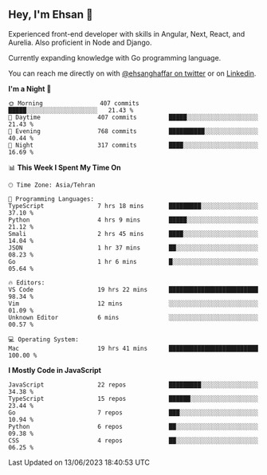 ## Hey, I'm Ehsan 👋
<!-- <img src="https://user-images.githubusercontent.com/1303154/88677602-1635ba80-d120-11ea-84d8-d263ba5fc3c0.gif" width="20px" alt="hi"> -->

 Experienced front-end developer with skills in Angular, Next, React, and Aurelia. Also proficient in Node and Django.
 
 Currently expanding knowledge with Go programming language.
<!-- My major stack in Front-End development is Angular and Laravel but not limited to that. -->
<!-- My preferred Database is MongoDB -->
<!-- Aspiring Developer(focused on FrontEnd) which interested in the assembly programming lang. -->

<!-- - 🔭 I’m currently working on [Komodoro](https://komodoro.io), [fullestStack](https://github.com/neekware/FullestStack) and [PlotSet](http://plotset.com/). -->
<!-- - 📒 Getting Started with C++ Programming Language. -->
<!-- 🌱 I’m currently learning something. -->
<!-- - 😄 I enjoy Python, C/C++ and assembly -->

<!-- **📫 How to reach me:** -->

You can reach me directly on with [@ehsanghaffar on twitter](https://twitter.com/ehsanghaffarii) or on [Linkedin](https://www.linkedin.com/in/ehsanghaffarii).

<!-- [![twitter](https://img.shields.io/twitter/url?color=blue&label=twitter&logo=twitter&style=plastic&url=https%3A%2F%2Ftwitter.com%2Fehsanghaffar%2Ffollow)](https://twitter.com/ehsanghaffar) -->
<!-- [![Instagram](https://img.shields.io/badge/Instagram%20Page-Follow-E4405F?logo=instagram)](https://www.instagram.com/ehsanghaffarii) -->
<!-- [![LinkedIn](https://img.shields.io/badge/LinkedIn-Follow-0077B5?logo=linkedin)](https://www.linkedin.com/in/ehsanghaffarii) -->

<!-- [![wakatime](https://wakatime.com/badge/user/f0b0dc2d-d692-4e9a-a6ed-667b80d7dd34.svg)](https://wakatime.com/@ehsandev)
![](https://komarev.com/ghpvc/?username=ehsanghaffar) -->

<!-- #### 💾 Which technology I know?

[![TypeScript](https://badgen.net/badge/icon/typescript?icon=typescript&label)](https://typescriptlang.org)
![JavaScript](https://img.shields.io/badge/javascript-%23323330.svg?style=flat-squire&logo=javascript&logoColor=%23F7DF1E)
![Angular](https://img.shields.io/badge/angular-%23DD0031.svg?style=flat-squire&logo=angular&logoColor=white)
![Aurelia](https://img.shields.io/badge/aurelia-%23ED2B88.svg?style=flat-squire&logo=aurelia&logoColor=fff) -->

 
<!-- ![ehsanghaffar's Stats](https://github-readme-stats.vercel.app/api?username=ehsanghaffar&theme=vue-dark&show_icons=true&hide_border=false&count_private=true) -->


<!-- ![ehsanghaffar's Top Languages](https://github-readme-stats.vercel.app/api/top-langs/?username=ehsanghaffar&hide=html,blade,handlebars,php,css&theme=vue-dark&show_icons=true&hide_border=false&layout=compact) -->


<!--START_SECTION:waka-->
**I'm a Night 🦉** 

```text
🌞 Morning                407 commits         █████░░░░░░░░░░░░░░░░░░░░   21.43 % 
🌆 Daytime                407 commits         █████░░░░░░░░░░░░░░░░░░░░   21.43 % 
🌃 Evening                768 commits         ██████████░░░░░░░░░░░░░░░   40.44 % 
🌙 Night                  317 commits         ████░░░░░░░░░░░░░░░░░░░░░   16.69 % 
```


📊 **This Week I Spent My Time On** 

```text
🕑︎ Time Zone: Asia/Tehran

💬 Programming Languages: 
TypeScript               7 hrs 18 mins       █████████░░░░░░░░░░░░░░░░   37.10 % 
Python                   4 hrs 9 mins        █████░░░░░░░░░░░░░░░░░░░░   21.12 % 
Smali                    2 hrs 45 mins       ████░░░░░░░░░░░░░░░░░░░░░   14.04 % 
JSON                     1 hr 37 mins        ██░░░░░░░░░░░░░░░░░░░░░░░   08.23 % 
Go                       1 hr 6 mins         █░░░░░░░░░░░░░░░░░░░░░░░░   05.64 % 

🔥 Editors: 
VS Code                  19 hrs 22 mins      █████████████████████████   98.34 % 
Vim                      12 mins             ░░░░░░░░░░░░░░░░░░░░░░░░░   01.09 % 
Unknown Editor           6 mins              ░░░░░░░░░░░░░░░░░░░░░░░░░   00.57 % 

💻 Operating System: 
Mac                      19 hrs 41 mins      █████████████████████████   100.00 % 
```

**I Mostly Code in JavaScript** 

```text
JavaScript               22 repos            █████████░░░░░░░░░░░░░░░░   34.38 % 
TypeScript               15 repos            ██████░░░░░░░░░░░░░░░░░░░   23.44 % 
Go                       7 repos             ███░░░░░░░░░░░░░░░░░░░░░░   10.94 % 
Python                   6 repos             ██░░░░░░░░░░░░░░░░░░░░░░░   09.38 % 
CSS                      4 repos             ██░░░░░░░░░░░░░░░░░░░░░░░   06.25 % 
```




 Last Updated on 13/06/2023 18:40:53 UTC
<!--END_SECTION:waka-->
